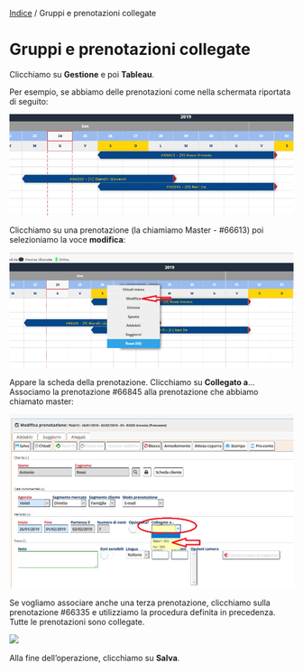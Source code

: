 
[Indice](index.html) / Gruppi e prenotazioni collegate

# Gruppi e prenotazioni collegate 

Clicchiamo su **Gestione** e poi **Tableau**. 

Per esempio, se abbiamo delle prenotazioni come nella schermata riportata di seguito: 

![](images/gruppi-prenotazioni-collegati-001.png)

Clicchiamo su una prenotazione (la chiamiamo Master - #66613) poi selezioniamo la voce **modifica**:

![](images/gruppi-prenotazioni-collegati-002.png)

Appare la scheda della prenotazione. Clicchiamo su **Collegato a**... Associamo la prenotazione #66845 alla prenotazione che abbiamo chiamato master:

![](images/gruppi-prenotazioni-collegati-003.png)
  
Se vogliamo associare anche una terza prenotazione, clicchiamo sulla prenotazione #66335 e utilizziamo la procedura definita in precedenza. Tutte le prenotazioni sono collegate.
 
![](images/gruppi-prenotazioni-collegati-004.png)
 
Alla fine dell’operazione, clicchiamo su **Salva**.
